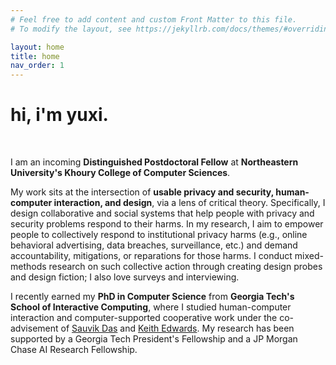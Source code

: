 ```yaml
---
# Feel free to add content and custom Front Matter to this file.
# To modify the layout, see https://jekyllrb.com/docs/themes/#overriding-theme-defaults

layout: home
title: home
nav_order: 1
---
```


# hi, i'm yuxi.
<br/>

I am an incoming **Distinguished Postdoctoral Fellow** at **Northeastern University's Khoury College of Computer Sciences**.

My work sits at the intersection of **usable privacy and security, human-computer interaction, and design**, via a lens of critical theory.  Specifically, I design collaborative and social systems that help people with privacy and security problems respond to their harms.  In my research, I aim to empower people to collectively respond to institutional privacy harms (e.g., online behavioral advertising, data breaches, surveillance, etc.) and demand accountability, mitigations, or reparations for those harms.  I conduct mixed-methods research on such collective action through creating design probes and design fiction; I also love surveys and interviewing.

I recently earned my **PhD in Computer Science** from **Georgia Tech's School of Interactive Computing**, where I studied human-computer interaction and computer-supported cooperative work under the co-advisement of [Sauvik Das](https://sauvikdas.com/) and [Keith Edwards](https://faculty.cc.gatech.edu/~keith/).  My research has been supported by a Georgia Tech President's Fellowship and a JP Morgan Chase AI Research Fellowship.
